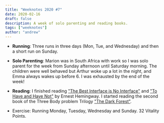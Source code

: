 ```yaml
---
title: "Weeknotes 2020 #7"
date: 2020-02-16
draft: false
description: A week of solo parenting and reading books.
tags: ["weeknotes"]
author: "andrew"
---
```


- **Running**: Three runs in three days (Mon, Tue, and Wednesday) and then a short run on Sunday.

- **Solo Parenting**: Marion was in South Africa with work so I was solo parent for the week from Sunday afternoon until Saturday morning. The children were well behaved but Arthur woke up a lot in the night, and Emma always wakes up before 6. I was exhausted by the end of the week!

- **Reading**: I finished reading ["The Best Interface is No Interface"](http://www.nointerface.com/book/) and ["To Have and Have Not"](https://en.wikipedia.org/wiki/To_Have_and_Have_Not) by Ernest Hemingway. I started reading the second book of the Three Body problem Trilogy ["The Dark Forest"](https://www.goodreads.com/book/show/23168817-the-dark-forest).

- Exercise: Running Monday, Tuesday, Wednesday and Sunday. 32 Vitality Points.
